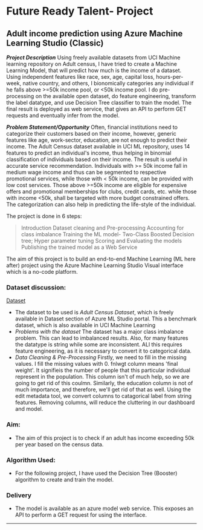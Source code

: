 # Future Ready Talent- Project
## Adult income prediction using Azure Machine Learning Studio (Classic)

***Project Description***
Using freely available datasets from UCI Machine learning repository on Adult census, I have tried to create a Machine Learning Model, that will predict how much is the income of a dataset. Using independent features like race, sex, age, capital loss, hours-per-week, native country, and others, I bionomically categories any individual if he falls above >=50k income pool, or <50k income pool. I do pre-processing on the available open dataset, do feature engineering, transform the label datatype, and use Decision Tree classifier to train the model. The final result is deployed as web service, that gives an API to perform GET requests and eventually infer from the model.

***Problem Statement/Opportunity***
Often, financial institutions need to categorize their customers based on their income, however, generic features like age, work-sector, education, are not enough to predict their income. The Adult Census dataset available in UCI ML repository, uses 14 features to predict an individual's income, thus helping in binomial classification of individuals based on their income. The result is useful in accurate service recommendation. Individuals with >= 50k income fall in medium wage income and thus can be segmented to respective promotional services, while those with < 50k income, can be provided with low cost services. Those above >=50k income are eligible for expensive offers and promotional memberships for clubs, credit cards, etc. while those with income <50k, shall be targeted with more budget constrained offers. The categorization can also help in predicting the life-style of the individual.

The project is done in 6 steps:
> Introduction
> Dataset cleaning and Pre-processing
> Accounting for class imbalance
> Training the ML model-  Two-Class Boosted Decision tree; Hyper parameter tuning
> Scoring and Evaluating the models
> Publishing the trained model as a Web Service

The aim of this project is to build an end-to-end Machine Learning (ML here after) project using the Azure Machine Learning Studio Visual interface which is a no-code platform.

### Dataset discussion:
[Dataset](https://github.com/Sarthak-Goel/Adult-Income-Prediction-AzureMLStudio/blob/main/Adult%20Census%20Income%20Binary%20Classification%20dataset.csv)
- The dataset to be used is *Adult Census Dataset*, which is freely available in Dataset section of Azure ML Studio portal.
This a benchmark dataset, which is also available in UCI Machine Learning 
- *Problems with the dataset*
The dataset has a major class imbalance problem. This can lead to imbalanced results. Also, for many features the datatype is string while some are inconsistent. ALl this requires feature engineering, as it is necessary to convert it to categorical data.
- *Data Cleaning & Pre-Processing*
Firstly, we need to fill in the missing values.
I fill the missing values with 0.
fnlwgt column means 'final weight'. It signifieis the number of people that this particular individual represent in the population. This column isn't of much help, so we are going to get rid of this coulmn. Similarly, the education column is not of much importance, and therefore, we'll get rid of that as well.
Using the edit metadata tool, we convert columns to catagorical label from string features.
Removing columns, will reduce the cluttering in our dashboard and model.

### Aim: 
- The aim of this project is to check if an adult has income exceeding 50k per year based on the census data.

### Algorithm Used:
- For the following project, I have used the Decision Tree (Booster) algorithm to create and train the model.

### Delivery
- The model is available as an azure model web service. This exposes an API to perform a GET request for using the interface.

---

